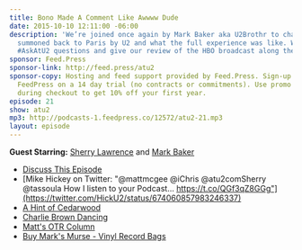 ```yaml
---
title: Bono Made A Comment Like Awwww Dude
date: 2015-10-10 12:11:00 -06:00
description: 'We’re joined once again by Mark Baker aka U2Brothr to chat about getting
  summoned back to Paris by U2 and what the full experience was like. We answer your
  #AskAtU2 questions and give our review of the HBO broadcast along the way.'
sponsor: Feed.Press
sponsor-link: http://feed.press/atu2
sponsor-copy: Hosting and feed support provided by Feed.Press. Sign-up today and try
  FeedPress on a 14 day trial (no contracts or commitments). Use promo code "atu2"
  during checkout to get 10% off your first year.
episode: 21
show: atu2
mp3: http://podcasts-1.feedpress.co/12572/atu2-21.mp3
layout: episode
---
```


**Guest Starring:**
[Sherry Lawrence](/people/sherry-lawrence) and  [Mark Baker](/people/mark-baker)



* [Discuss This Episode](https://www.reddit.com/r/Goodstuff_fm/comments/3w8ubu/the_atu2_podcast_21_bono_made_a_comment_like/)
* [Mike Hickey on Twitter: "@mattmcgee @iChris @atu2comSherry @tassoula How I listen to your Podcast... https://t.co/QGf3qZ8GGg"](https://twitter.com/HickU2/status/674060857983246337)
* [A Hint of Cedarwood](https://onedrive.live.com/?authkey=%21AD4RFEXFG4VvtCw&cid=07BCBDDAAC8EB1AF&id=7BCBDDAAC8EB1AF%218498&parId=7BCBDDAAC8EB1AF%211224&o=OneUp)
* [Charlie Brown Dancing](https://www.filepicker.io/api/file/TASfwYZQ6uL4LZv9vRz7)
* [Matt's OTR Column](http://www.atu2.com/news/column-off-the-record--vol-15-700.html)
* [Buy Mark's Murse - Vinyl Record Bags](http://www.thesongbag.com/)
